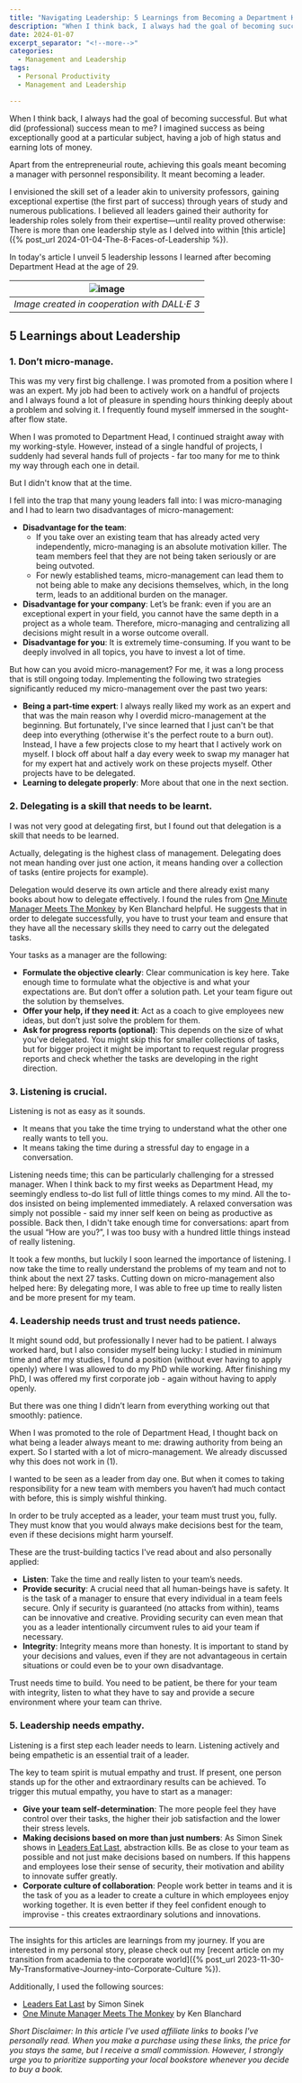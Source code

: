 ```yaml
---
title: "Navigating Leadership: 5 Learnings from Becoming a Department Head at 29"
description: "When I think back, I always had the goal of becoming successful. But what did (professional) success mean to me? I imagined success as being exceptionally good at a particular subject, having a job of high status and earning lots of money. Apart from the entrepreneurial route, achieving this goals meant becoming a manager with personnel responsibility. It meant becoming a leader. I envisioned the skill set of a leader akin to university professors, gaining exceptional expertise (the first part of success) through years of study and numerous publications. I believed all leaders gained their authority for leadership roles solely from their expertise—until reality proved otherwise: There is more than one leadership style."
date: 2024-01-07
excerpt_separator: "<!--more-->"
categories:
  - Management and Leadership
tags:
  - Personal Productivity
  - Management and Leadership

---
```


When I think back, I always had the goal of becoming successful. But what did (professional) success mean to me? I imagined success as being exceptionally good at a particular subject, having a job of high status and earning lots of money.

Apart from the entrepreneurial route, achieving this goals meant becoming a manager with personnel responsibility. It meant becoming a leader.

I envisioned the skill set of a leader akin to university professors, gaining exceptional expertise (the first part of success) through years of study and numerous publications. I believed all leaders gained their authority for leadership roles solely from their expertise—until reality proved otherwise: There is more than one leadership style as I delved into within [this article]({% post_url 2024-01-04-The-8-Faces-of-Leadership %}).

In today's article I unveil 5 leadership lessons I learned after becoming Department Head at the age of 29.

| ![image](/assets/images/MK_Presenting.PNG) |
|:--:|
| *Image created in cooperation with DALL·E 3* |

## 5 Learnings about Leadership

### 1. Don’t micro-manage.

This was my very first big challenge. I was promoted from a position where I was an expert. My job had been to actively work on a handful of projects and I always found a lot of pleasure in spending hours thinking deeply about a problem and solving it. I frequently found myself immersed in the sought-after flow state.

When I was promoted to Department Head, I continued straight away with my working-style. However, instead of a single handful of projects, I suddenly had several hands full of projects - far too many for me to think my way through each one in detail.

But I didn't know that at the time.

I fell into the trap that many young leaders fall into: I was micro-managing and I had to learn two disadvantages of micro-management:

- **Disadvantage for the team**:
    - If you take over an existing team that has already acted very independently, micro-managing is an absolute motivation killer. The team members feel that they are not being taken seriously or are being outvoted.
    - For newly established teams, micro-management can lead them to not being able to make any decisions themselves, which, in the long term, leads to an additional burden on the manager.
- **Disadvantage for your company**: Let’s be frank: even if you are an exceptional expert in your field, you cannot have the same depth in a project as a whole team. Therefore, micro-managing and centralizing all decisions might result in a worse outcome overall.
- **Disadvantage for you**: It is extremely time-consuming. If you want to be deeply involved in all topics, you have to invest a lot of time.

But how can you avoid micro-management? For me, it was a long process that is still ongoing today. Implementing the following two strategies significantly reduced my micro-management over the past two years:

- **Being a part-time expert**: I always really liked my work as an expert and that was the main reason why I overdid micro-management at the beginning. But fortunately, I've since learned that I just can't be that deep into everything (otherwise it's the perfect route to a burn out). Instead, I have a few projects close to my heart that I actively work on myself. I block off about half a day every week to swap my manager hat for my expert hat and actively work on these projects myself. Other projects have to be delegated.
- **Learning to delegate properly**: More about that one in the next section.

### 2. Delegating is a skill that needs to be learnt.

I was not very good at delegating first, but I found out that delegation is a skill that needs to be learned.

Actually, delegating is the highest class of management. Delegating does not mean handing over just one action, it means handing over a collection of tasks (entire projects for example).

Delegation would deserve its own article and there already exist many books about how to delegate effectively. I found the rules from [One Minute Manager Meets The Monkey](https://amzn.to/3SAZZ7E) by Ken Blanchard helpful. He suggests that in order to delegate successfully, you have to trust your team and ensure that they have all the necessary skills they need to carry out the delegated tasks.

Your tasks as a manager are the following:

- **Formulate the objective clearly**: Clear communication is key here. Take enough time to formulate what the objective is and what your expectations are. But don’t offer a solution path. Let your team figure out the solution by themselves.
- **Offer your help, if they need it**: Act as a coach to give employees new ideas, but don’t just solve the problem for them.
- **Ask for progress reports (optional)**: This depends on the size of what you’ve delegated. You might skip this for smaller collections of tasks, but for bigger project it might be important to request regular progress reports and check whether the tasks are developing in the right direction.

### 3. Listening is crucial.

Listening is not as easy as it sounds.

- It means that you take the time trying to understand what the other one really wants to tell you.
- It means taking the time during a stressful day to engage in a conversation.

Listening needs time; this can be particularly challenging for a stressed manager. When I think back to my first weeks as Department Head, my seemingly endless to-do list full of little things comes to my mind. All the to-dos insisted on being implemented immediately. A relaxed conversation was simply not possible - said my inner self keen on being as productive as possible. Back then, I didn't take enough time for conversations: apart from the usual “How are you?”, I was too busy with a hundred little things instead of really listening.

It took a few months, but luckily I soon learned the importance of listening. I now take the time to really understand the problems of my team and not to think about the next 27 tasks. Cutting down on micro-management also helped here: By delegating more, I was able to free up time to really listen and be more present for my team.

### 4. Leadership needs trust and trust needs patience.

It might sound odd, but professionally I never had to be patient. I always worked hard, but I also consider myself being lucky: I studied in minimum time and after my studies, I found a position (without ever having to apply openly) where I was allowed to do my PhD while working. After finishing my PhD, I was offered my first corporate job - again without having to apply openly.

But there was one thing I didn’t learn from everything working out that smoothly: patience.

When I was promoted to the role of Department Head, I thought back on what being a leader always meant to me: drawing authority from being an expert. So I started with a lot of micro-management. We already discussed why this does not work in (1).

I wanted to be seen as a leader from day one. But when it comes to taking responsibility for a new team with members you haven‘t had much contact with before, this is simply wishful thinking.

In order to be truly accepted as a leader, your team must trust you, fully. They must know that you would always make decisions best for the team, even if these decisions might harm yourself.

These are the trust-building tactics I've read about and also personally applied:

- **Listen**: Take the time and really listen to your team’s needs.
- **Provide security**: A crucial need that all human-beings have is safety. It is the task of a manager to ensure that every individual in a team feels secure. Only if security is guaranteed (no attacks from within), teams can be innovative and creative. Providing security can even mean that you as a leader intentionally circumvent rules to aid your team if necessary.
- **Integrity**: Integrity means more than honesty. It is important to stand by your decisions and values, even if they are not advantageous in certain situations or could even be to your own disadvantage.

Trust needs time to build. You need to be patient, be there for your team with integrity, listen to what they have to say and provide a secure environment where your team can thrive.

### 5. Leadership needs empathy.

Listening is a first step each leader needs to learn. Listening actively and being empathetic is an essential trait of a leader.

The key to team spirit is mutual empathy and trust. If present, one person stands up for the other and extraordinary results can be achieved. To trigger this mutual empathy, you have to start as a manager:

- **Give your team self-determination**: The more people feel they have control over their tasks, the higher their job satisfaction and the lower their stress levels.
- **Making decisions based on more than just numbers**: As Simon Sinek shows in [Leaders Eat Last](https://amzn.to/3TnSvVQ), abstraction kills. Be as close to your team as possible and not just make decisions based on numbers. If this happens and employees lose their sense of security, their motivation and ability to innovate suffer greatly.
- **Corporate culture of collaboration**: People work better in teams and it is the task of you as a leader to create a culture in which employees enjoy working together. It is even better if they feel confident enough to improvise - this creates extraordinary solutions and innovations.

---

The insights for this articles are learnings from my journey. If you are interested in my personal story, please check out my [recent article on my transition from academia to the corporate world]({% post_url 2023-11-30-My-Transformative-Journey-into-Corporate-Culture %}).

Additionally, I used the following sources:
- [Leaders Eat Last](https://amzn.to/3TnSvVQ) by Simon Sinek
- [One Minute Manager Meets The Monkey](https://amzn.to/3SAZZ7E) by Ken Blanchard

*Short Disclaimer: In this article I've used affiliate links to books I've personally read. When you make a purchase using these links, the price for you stays the same, but I receive a small commission. However, I strongly urge you to prioritize supporting your local bookstore whenever you decide to buy a book.*